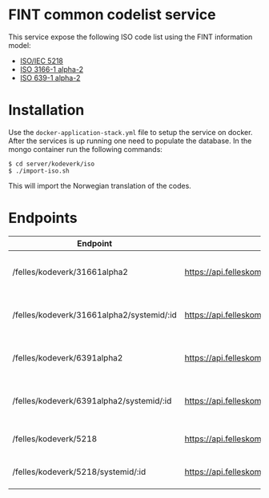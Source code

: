 # FINT common codelist service

This service expose the following ISO code list using the FINT information model:
* [ISO/IEC 5218](https://dokumentasjon.felleskomponent.no/docs/iso_kjonn)
* [ISO 3166-1 alpha-2](https://dokumentasjon.felleskomponent.no/docs/iso_landkode)
* [ISO 639-1 alpha-2](https://dokumentasjon.felleskomponent.no/docs/iso_sprak)

# Installation
Use the `docker-application-stack.yml` file to setup the service on docker. After the services is up running one need to populate
the database. In the mongo container run the following commands:
```shell
$ cd server/kodeverk/iso
$ ./import-iso.sh
``` 
This will import the Norwegian translation of the codes.

# Endpoints
| Endpoint                                  | Example                                                                   | Description                      |
|-------------------------------------------|----------------------------------------------------------------------------|----------------------------------|
| /felles/kodeverk/31661alpha2              | https://api.felleskomponent.no/felles/kodeverk/iso/31661alpha2             | Gets all ISO 3166-1 alpha2 codes |
| /felles/kodeverk/31661alpha2/systemid/:id | https://api.felleskomponent.no/felles/kodeverk/iso/31661alpha2/systemid/NO | Gets one ISO 3166-1 alpha2 code  |
| /felles/kodeverk/6391alpha2               | https://api.felleskomponent.no/felles/kodeverk/iso/6391alpha2              | Gets all ISO 639-1 alpha2 codes  |
| /felles/kodeverk/6391alpha2/systemid/:id  | https://api.felleskomponent.no/felles/kodeverk/iso/6391alpha2/systemid/no  | Gets one ISO 639-1 alpha2 code   |
| /felles/kodeverk/5218                     | https://api.felleskomponent.no/felles/kodeverk/iso/5218                    | Gets one ISO 5218 codes          |
| /felles/kodeverk/5218/systemid/:id        | https://api.felleskomponent.no/felles/kodeverk/iso/5218/systemid/0         | Gets one ISO 5218 code           |